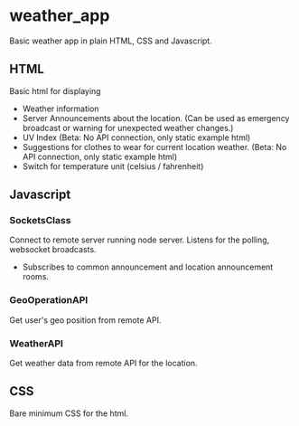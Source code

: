 # weather_app
Basic weather app in plain HTML, CSS and Javascript.

## HTML
Basic html for displaying
- Weather information
- Server Announcements about the location. (Can be used as emergency broadcast or warning for unexpected weather changes.)
- UV Index (Beta: No API connection, only static example html)
- Suggestions for clothes to wear for current location weather. (Beta: No API connection, only static example html)
- Switch for temperature unit (celsius / fahrenheit)

## Javascript

### SocketsClass
Connect to remote server running node server. Listens for the polling, websocket broadcasts.
- Subscribes to common announcement and location announcement rooms.
### GeoOperationAPI
Get user's geo position from remote API.
### WeatherAPI
Get weather data from remote API for the location.

## CSS
Bare minimum CSS for the html.